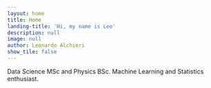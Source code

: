 ```yaml
---
layout: home
title: Home
landing-title: 'Hi, my name is Leo'
description: null
image: null
author: Leonardo Alchieri
show_tile: false
---
```


Data Science MSc and Physics BSc. Machine Learning and Statistics enthusiast.
